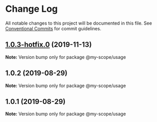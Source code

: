 # Change Log

All notable changes to this project will be documented in this file.
See [Conventional Commits](https://conventionalcommits.org) for commit guidelines.

## [1.0.3-hotfix.0](https://github.com/nicholascm/lerna-conventional-commits-example/compare/@my-scope/usage@1.0.2...@my-scope/usage@1.0.3-hotfix.0) (2019-11-13)

**Note:** Version bump only for package @my-scope/usage





## 1.0.2 (2019-08-29)

**Note:** Version bump only for package @my-scope/usage





## 1.0.1 (2019-08-29)

**Note:** Version bump only for package @my-scope/usage
